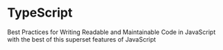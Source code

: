 # TypeScript
Best Practices for Writing Readable and Maintainable Code in JavaScript with the best of this superset features of JavaScript
